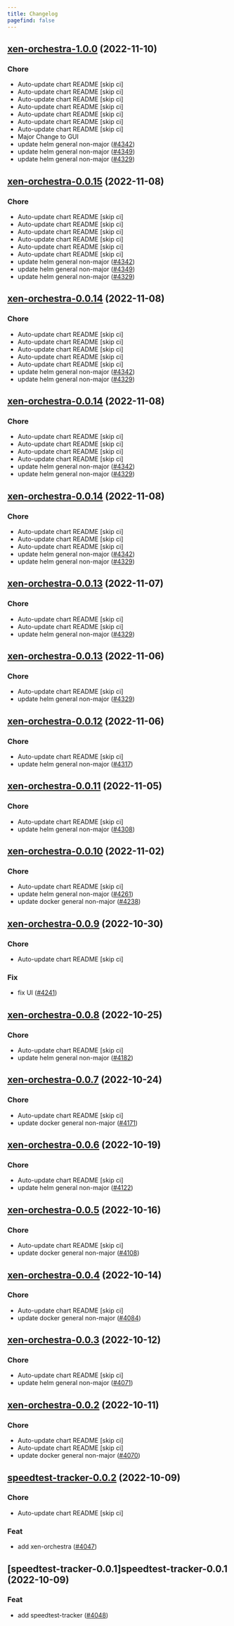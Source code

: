 ```yaml
---
title: Changelog
pagefind: false
---
```


## [xen-orchestra-1.0.0](https://github.com/truecharts/charts/compare/xen-orchestra-0.0.12...xen-orchestra-1.0.0) (2022-11-10)

### Chore

- Auto-update chart README [skip ci]
- Auto-update chart README [skip ci]
- Auto-update chart README [skip ci]
- Auto-update chart README [skip ci]
- Auto-update chart README [skip ci]
- Auto-update chart README [skip ci]
- Auto-update chart README [skip ci]
- Major Change to GUI
- update helm general non-major ([#4342](https://github.com/truecharts/charts/issues/4342))
- update helm general non-major ([#4349](https://github.com/truecharts/charts/issues/4349))
- update helm general non-major ([#4329](https://github.com/truecharts/charts/issues/4329))

## [xen-orchestra-0.0.15](https://github.com/truecharts/charts/compare/xen-orchestra-0.0.12...xen-orchestra-0.0.15) (2022-11-08)

### Chore

- Auto-update chart README [skip ci]
- Auto-update chart README [skip ci]
- Auto-update chart README [skip ci]
- Auto-update chart README [skip ci]
- Auto-update chart README [skip ci]
- Auto-update chart README [skip ci]
- update helm general non-major ([#4342](https://github.com/truecharts/charts/issues/4342))
- update helm general non-major ([#4349](https://github.com/truecharts/charts/issues/4349))
- update helm general non-major ([#4329](https://github.com/truecharts/charts/issues/4329))

## [xen-orchestra-0.0.14](https://github.com/truecharts/charts/compare/xen-orchestra-0.0.12...xen-orchestra-0.0.14) (2022-11-08)

### Chore

- Auto-update chart README [skip ci]
- Auto-update chart README [skip ci]
- Auto-update chart README [skip ci]
- Auto-update chart README [skip ci]
- Auto-update chart README [skip ci]
- update helm general non-major ([#4342](https://github.com/truecharts/charts/issues/4342))
- update helm general non-major ([#4329](https://github.com/truecharts/charts/issues/4329))

## [xen-orchestra-0.0.14](https://github.com/truecharts/charts/compare/xen-orchestra-0.0.12...xen-orchestra-0.0.14) (2022-11-08)

### Chore

- Auto-update chart README [skip ci]
- Auto-update chart README [skip ci]
- Auto-update chart README [skip ci]
- Auto-update chart README [skip ci]
- update helm general non-major ([#4342](https://github.com/truecharts/charts/issues/4342))
- update helm general non-major ([#4329](https://github.com/truecharts/charts/issues/4329))

## [xen-orchestra-0.0.14](https://github.com/truecharts/charts/compare/xen-orchestra-0.0.12...xen-orchestra-0.0.14) (2022-11-08)

### Chore

- Auto-update chart README [skip ci]
- Auto-update chart README [skip ci]
- Auto-update chart README [skip ci]
- update helm general non-major ([#4342](https://github.com/truecharts/charts/issues/4342))
- update helm general non-major ([#4329](https://github.com/truecharts/charts/issues/4329))

## [xen-orchestra-0.0.13](https://github.com/truecharts/charts/compare/xen-orchestra-0.0.12...xen-orchestra-0.0.13) (2022-11-07)

### Chore

- Auto-update chart README [skip ci]
- Auto-update chart README [skip ci]
- update helm general non-major ([#4329](https://github.com/truecharts/charts/issues/4329))

## [xen-orchestra-0.0.13](https://github.com/truecharts/charts/compare/xen-orchestra-0.0.12...xen-orchestra-0.0.13) (2022-11-06)

### Chore

- Auto-update chart README [skip ci]
- update helm general non-major ([#4329](https://github.com/truecharts/charts/issues/4329))

## [xen-orchestra-0.0.12](https://github.com/truecharts/charts/compare/xen-orchestra-0.0.11...xen-orchestra-0.0.12) (2022-11-06)

### Chore

- Auto-update chart README [skip ci]
- update helm general non-major ([#4317](https://github.com/truecharts/charts/issues/4317))

## [xen-orchestra-0.0.11](https://github.com/truecharts/charts/compare/xen-orchestra-0.0.10...xen-orchestra-0.0.11) (2022-11-05)

### Chore

- Auto-update chart README [skip ci]
- update helm general non-major ([#4308](https://github.com/truecharts/charts/issues/4308))

## [xen-orchestra-0.0.10](https://github.com/truecharts/charts/compare/xen-orchestra-0.0.9...xen-orchestra-0.0.10) (2022-11-02)

### Chore

- Auto-update chart README [skip ci]
- update helm general non-major ([#4261](https://github.com/truecharts/charts/issues/4261))
- update docker general non-major ([#4238](https://github.com/truecharts/charts/issues/4238))

## [xen-orchestra-0.0.9](https://github.com/truecharts/charts/compare/xen-orchestra-0.0.8...xen-orchestra-0.0.9) (2022-10-30)

### Chore

- Auto-update chart README [skip ci]

### Fix

- fix UI ([#4241](https://github.com/truecharts/charts/issues/4241))

## [xen-orchestra-0.0.8](https://github.com/truecharts/charts/compare/xen-orchestra-0.0.7...xen-orchestra-0.0.8) (2022-10-25)

### Chore

- Auto-update chart README [skip ci]
- update helm general non-major ([#4182](https://github.com/truecharts/charts/issues/4182))

## [xen-orchestra-0.0.7](https://github.com/truecharts/charts/compare/xen-orchestra-0.0.6...xen-orchestra-0.0.7) (2022-10-24)

### Chore

- Auto-update chart README [skip ci]
- update docker general non-major ([#4171](https://github.com/truecharts/charts/issues/4171))

## [xen-orchestra-0.0.6](https://github.com/truecharts/charts/compare/xen-orchestra-0.0.5...xen-orchestra-0.0.6) (2022-10-19)

### Chore

- Auto-update chart README [skip ci]
- update helm general non-major ([#4122](https://github.com/truecharts/charts/issues/4122))

## [xen-orchestra-0.0.5](https://github.com/truecharts/charts/compare/xen-orchestra-0.0.4...xen-orchestra-0.0.5) (2022-10-16)

### Chore

- Auto-update chart README [skip ci]
- update docker general non-major ([#4108](https://github.com/truecharts/charts/issues/4108))

## [xen-orchestra-0.0.4](https://github.com/truecharts/charts/compare/xen-orchestra-0.0.3...xen-orchestra-0.0.4) (2022-10-14)

### Chore

- Auto-update chart README [skip ci]
- update docker general non-major ([#4084](https://github.com/truecharts/charts/issues/4084))

## [xen-orchestra-0.0.3](https://github.com/truecharts/charts/compare/xen-orchestra-0.0.2...xen-orchestra-0.0.3) (2022-10-12)

### Chore

- Auto-update chart README [skip ci]
- update helm general non-major ([#4071](https://github.com/truecharts/charts/issues/4071))

## [xen-orchestra-0.0.2](https://github.com/truecharts/charts/compare/xen-orchestra-0.0.1...xen-orchestra-0.0.2) (2022-10-11)

### Chore

- Auto-update chart README [skip ci]
- Auto-update chart README [skip ci]
- update docker general non-major ([#4070](https://github.com/truecharts/charts/issues/4070))

## [speedtest-tracker-0.0.2](https://github.com/truecharts/charts/compare/speedtest-tracker-0.0.1...speedtest-tracker-0.0.2) (2022-10-09)

### Chore

- Auto-update chart README [skip ci]

### Feat

- add xen-orchestra ([#4047](https://github.com/truecharts/charts/issues/4047))

## [speedtest-tracker-0.0.1]speedtest-tracker-0.0.1 (2022-10-09)

### Feat

- add speedtest-tracker ([#4048](https://github.com/truecharts/charts/issues/4048))
